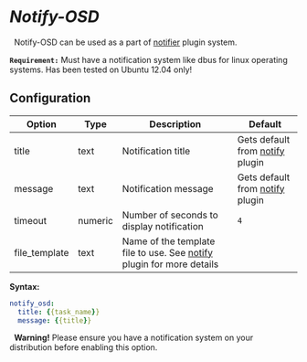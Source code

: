 # *Notify-OSD*
<div class="alert alert-success" role="info">
  
  <span class="glyphicon glyphicon glyphicon-cog"></span>
  &nbsp; Notify-OSD can be used as a part of [notifier](/Plugins/Notifiers) plugin system.
</div>

**`Requirement:`**
Must have a notification system like dbus for linux operating systems. Has been tested on Ubuntu 12.04 only!

## Configuration

| Option |Type|  Description | Default |
| --- | ---| --- |---|
|title|text|Notification title|Gets default from [notify](/Plugins/Notifiers/notify) plugin|
|message|text| Notification message| Gets default from [notify](/Plugins/Notifiers/notify) plugin
|timeout|numeric|Number of seconds to display notification|`4`
| file_template | text|Name of the template file to use. See [notify](/Plugins/Notifiers/notify) plugin for more details| 


**Syntax:**

```yaml
notify_osd:
  title: {{task_name}}
  message: {{title}}
```
<div class="alert alert-warning">
  
  <!--<span class="glyphicon glyphicon glyphicon-cog"></span>-->
  &nbsp; <strong>Warning!</strong> Please ensure you have a notification system on your distribution before enabling this option.
</div>


